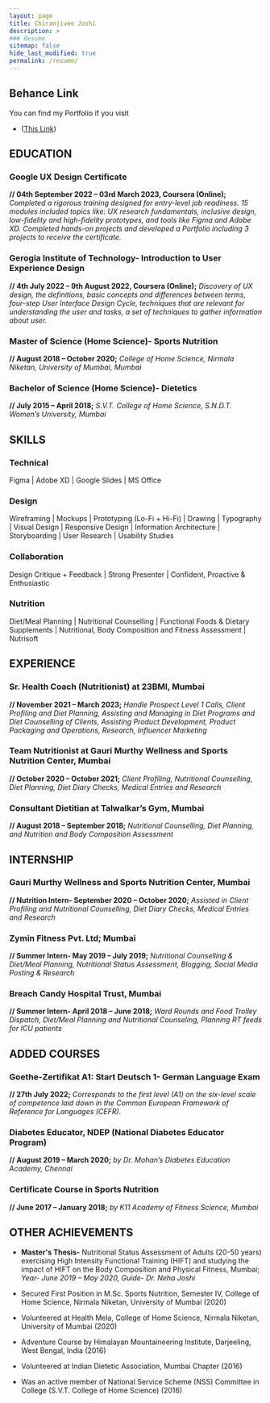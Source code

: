 ```yaml
---
layout: page
title: Chiranjivee Joshi
description: >
### Resume
sitemap: false
hide_last_modified: true
permalink: /resume/
---
```

## Behance Link
You can find my Portfolio if you visit

* ([This Link](https://www.behance.net/chiranjjoshi))

## **EDUCATION**
### Google UX Design Certificate 
**// 04th September 2022 – 03rd March 2023, Coursera (Online);**
*Completed a rigorous training designed for entry-level job readiness. 15 modules included topics like: UX research fundamentals, inclusive design, low-fidelity and high-fidelity prototypes, and tools like Figma and Adobe XD. Completed hands-on projects and developed a Portfolio including 3 projects to receive the certificate.* 
### Gerogia Institute of Technology- Introduction to User Experience Design
**// 4th July 2022 – 9th August 2022, Coursera (Online);**
*Discovery of UX design, the definitions, basic concepts and differences between terms, four-step User Interface Design Cycle, techniques that are relevant for understanding the user and tasks, a set of techniques to gather information about user.* 
### Master of Science (Home Science)- Sports Nutrition
**// August 2018 –  October 2020;**
*College of Home Science, Nirmala Niketan, University of Mumbai, Mumbai*
### Bachelor of Science (Home Science)- Dietetics
**// July 2015 –  April 2018;**
*S.V.T. College of Home Science, S.N.D.T. Women’s University, Mumbai*

## **SKILLS**
### Technical
Figma | Adobe XD | Google Slides | MS Office
### Design
Wireframing | Mockups | Prototyping (Lo-Fi + Hi-Fi) | Drawing | Typography | Visual Design | Responsive Design | Information Architecture | Storyboarding | User Research | Usability Studies
### Collaboration
Design Critique + Feedback | Strong Presenter | Confident, Proactive & Enthusiastic
### Nutrition
Diet/Meal Planning | Nutritional Counselling | Functional Foods & Dietary Supplements | Nutritional, Body Composition and Fitness Assessment | Nutrisoft

## **EXPERIENCE**
### Sr. Health Coach (Nutritionist) at 23BMI, Mumbai
**// November 2021 – March 2023;**
*Handle Prospect Level 1 Calls, Client Profiling and Diet Planning, Assisting and Managing in Diet Programs and Diet Counselling of Clients, Assisting Product Development, Product Packaging and Operations, Research, Influencer Marketing*
### Team Nutritionist at Gauri Murthy Wellness and Sports Nutrition Center, Mumbai
**// October 2020 – October 2021;**
*Client Profiling, Nutritional Counselling, Diet Planning, Diet Diary Checks, Medical Entries and Research*
### Consultant Dietitian at Talwalkar’s Gym, Mumbai 
**// August 2018 – September 2018;**
*Nutritional Counselling, Diet Planning, and Nutrition and Body Composition Assessment*

## **INTERNSHIP**
### Gauri Murthy Wellness and Sports Nutrition Center, Mumbai 
**// Nutrition Intern- September 2020 – October 2020;**
*Assisted in Client Profiling and Nutritional Counselling, Diet Diary Checks, Medical Entries and Research*
### Zymin Fitness Pvt. Ltd; Mumbai
**// Summer Intern- May 2019 – July 2019;**
*Nutritional Counselling & Diet/Meal Planning, Nutritional Status Assessment, Blogging, Social Media Posting & Research*
### Breach Candy Hospital Trust, Mumbai
**// Summer Intern- April 2018 – June 2018;**
*Ward Rounds and Food Trolley Dispatch, Diet/Meal Planning and Nutritional Counseling, Planning RT feeds for ICU patients*

## **ADDED COURSES**
### Goethe-Zertifikat A1: Start Deutsch 1- German Language Exam
**// 27th July 2022;**
*Corresponds to the first level (A1) on the six-level scale of competence laid down in the Common European Framework of Reference for Languages (CEFR).*
### Diabetes Educator, NDEP (National Diabetes Educator Program)
**// August  2019 –  March 2020;**
*by Dr. Mohan’s Diabetes Education Academy, Chennai*
### Certificate Course in Sports Nutrition
**// June  2017 –  January 2018;**
*by K11 Academy of Fitness Science, Mumbai*

## **OTHER ACHIEVEMENTS**
* **Master's Thesis-**
Nutritional Status Assessment of Adults (20-50 years) exercising High Intensity Functional Training (HIFT) and studying the impact of HIFT on the Body Composition and Physical Fitness, Mumbai; *Year- June 2019 –  May 2020, Guide- Dr. Neha Joshi*

* Secured First Position in M.Sc. Sports Nutrition, Semester IV, College of Home Science, Nirmala Niketan, University of Mumbai (2020)

* Volunteered at Health Mela, College of Home Science, Nirmala Niketan, University of Mumbai (2020)

* Adventure Course by Himalayan Mountaineering Institute, Darjeeling, West Bengal, India (2016)

* Volunteered at Indian Dietetic Association, Mumbai Chapter (2016)

* Was an active member of National Service Scheme (NSS) Committee in College (S.V.T. College of Home Science) (2016)
